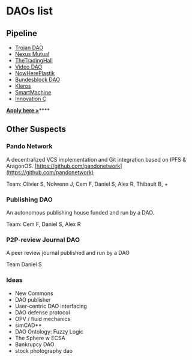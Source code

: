 # DAOs list

## Pipeline

* [Trojan DAO](trojan-dao.md)
* [Nexus Mutual](nexus-mutual.md)
* [TheTradingHall](thetradinghall.md)
* [Video DAO](video-dao.md)
* [NowHerePlastik](nowhereplastik.md)
* [Bundesblock DAO](bundesblock-dao.md)
* [Kleros](kleros.md)
* [SmartMachine](smartmachine.md)
* [Innovation Ç](innovation-c.md)

[**Apply here &gt;**](https://goo.gl/forms/Q7GUj7Bcp2px0Q7R2)\*\*\*\*

## Other Suspects

### Pando Network

A decentralized VCS implementation and Git integration based on IPFS & AragonOS. [https://github.com/pandonetwork](https://github.com/pandonetwork)

Team: Olivier S, Nolwenn J, Cem F, Daniel S, Alex R, Thibault B, +

### Publishing DAO

An autonomous publishing house funded and run by a DAO.

Team: Cem F, Daniel S, Alex R

### P2P-review Journal DAO

A peer review journal published and run by a DAO

Team Daniel S

### Ideas

* New Commons
* DAO publisher
* User-centric DAO interfacing
* DAO defense protocol
* OPV / fluid mechanics
* simCAD\*\*
* DAO Ontology: Fuzzy Logic
* The Sphere w ECSA
* Bankrupcy DAO
* stock photography dao

